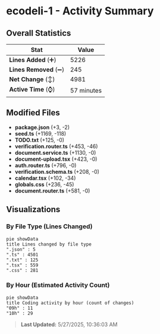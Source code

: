 # ecodeli-1 - Activity Summary 

## Overall Statistics

| Stat                   | Value                                                             |
| ---------------------- | ----------------------------------------------------------------- |
| **Lines Added** (➕)   | 5226                                          |
| **Lines Removed** (➖) | 245                                        |
| **Net Change** (↕)    | 4981                |
| **Active Time** (⌚)   | 57 minutes |


## Modified Files
- **package.json** (+3, -2)
- **seed.ts** (+1169, -118)
- **TODO.txt** (+125, -0)
- **verification.router.ts** (+453, -46)
- **document.service.ts** (+1130, -0)
- **document-upload.tsx** (+423, -0)
- **auth.router.ts** (+796, -0)
- **verification.schema.ts** (+208, -0)
- **calendar.tsx** (+102, -34)
- **globals.css** (+236, -45)
- **document.router.ts** (+581, -0)

## Visualizations

### By File Type (Lines Changed)

```mermaid
pie showData
title Lines changed by file type
".json" : 5
".ts" : 4501
".txt" : 125
".tsx" : 559
".css" : 281
```

### By Hour (Estimated Activity Count)

```mermaid
pie showData
title Coding activity by hour (count of changes)
"09h" : 11
"10h" : 29
```


> **Last Updated:** 5/27/2025, 10:36:03 AM